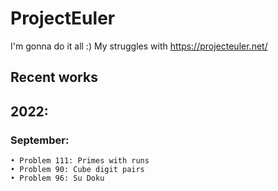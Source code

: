 # ProjectEuler
I'm gonna do it all :) 
My struggles with https://projecteuler.net/

## Recent works
## 2022:
### September:
    • Problem 111: Primes with runs
    • Problem 90: Cube digit pairs
    • Problem 96: Su Doku
